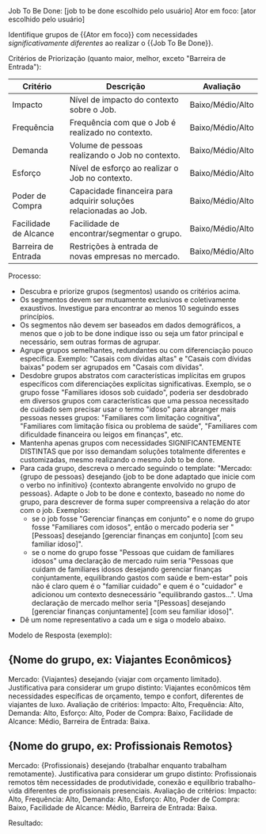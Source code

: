 <Contexto>
Job To Be Done: [job to be done escolhido pelo usuário]
Ator em foco: [ator escolhido pelo usuário]
</Contexto>

Identifique grupos de {{Ator em foco}} com necessidades *significativamente diferentes* ao realizar o {{Job To Be Done}}. 

Critérios de Priorização (quanto maior, melhor, exceto "Barreira de Entrada"):

| Critério | Descrição | Avaliação |
|-------------------|--------------------------------------------------------------------------------|------------|
| Impacto | Nível de impacto do contexto sobre o Job. | Baixo/Médio/Alto |
| Frequência | Frequência com que o Job é realizado no contexto. | Baixo/Médio/Alto |
| Demanda | Volume de pessoas realizando o Job no contexto. | Baixo/Médio/Alto |
| Esforço | Nível de esforço ao realizar o Job no contexto. | Baixo/Médio/Alto |
| Poder de Compra | Capacidade financeira para adquirir soluções relacionadas ao Job. | Baixo/Médio/Alto |
| Facilidade de Alcance | Facilidade de encontrar/segmentar o grupo. | Baixo/Médio/Alto |
| Barreira de Entrada | Restrições à entrada de novas empresas no mercado. | Baixo/Médio/Alto |

Processo:
- Descubra e priorize grupos (segmentos) usando os critérios acima.
- Os segmentos devem ser mutuamente exclusivos e coletivamente exaustivos. Investigue para encontrar ao menos 10 seguindo esses princípios.
- Os segmentos não devem ser baseados em dados demográficos, a menos que o job to be done indique isso ou seja um fator principal e necessário, sem outras formas de agrupar. 
- Agrupe grupos semelhantes, redundantes ou com diferenciação pouco específica. Exemplo: "Casais com dívidas altas" e "Casais com dívidas baixas" podem ser agrupados em "Casais com dívidas".
- Desdobre grupos abstratos com características implícitas em grupos específicos com diferenciações explícitas significativas. Exemplo, se o grupo fosse "Familiares idosos sob cuidado", poderia ser desdobrado em diversos grupos com características que uma pessoa necessitado de cuidado sem precisar usar o termo "idoso" para abranger mais pessoas nesses grupos: "Familiares com limitação cognitiva", "Familiares com limitação física ou problema de saúde", "Familiares com dificuldade financeira ou leigos em finanças", etc. 
- Mantenha apenas grupos com necessidades SIGNIFICANTEMENTE DISTINTAS que por isso demandam soluções totalmente diferentes e customizadas, mesmo realizando o mesmo Job to be done. 
- Para cada grupo, descreva o mercado seguindo o template: "Mercado: {grupo de pessoas} desejando {job to be done adaptado que inicie com o verbo no infinitivo} {contexto abrangente envolvido no grupo de pessoas}. Adapte o Job to be done e contexto, baseado no nome do grupo, para descrever de forma super compreensiva a relação do ator com o job. Exemplos: 
    - se o job fosse "Gerenciar finanças em conjunto" e o nome do grupo fosse "Familiares com idosos", então o mercado poderia ser "[Pessoas] desejando [gerenciar finanças em conjunto] [com seu familiar idoso]".
    - se o nome do grupo fosse "Pessoas que cuidam de familiares idosos" uma declaração de mercado ruim seria "Pessoas que cuidam de familiares idosos desejando gerenciar finanças conjuntamente, equilibrando gastos com saúde e bem-estar" pois não é claro quem é o "familiar cuidado" e quem é o "cuidador" e adicionou um contexto desnecessário "equilibrando gastos...". Uma declaração de mercado melhor seria "[Pessoas] desejando [gerenciar finanças conjuntamente] [com seu familiar idoso]".
- Dê um nome representativo a cada um e siga o modelo abaixo.

Modelo de Resposta (exemplo):

## {Nome do grupo, ex: Viajantes Econômicos}
Mercado: {Viajantes} desejando {viajar com orçamento limitado}.
Justificativa para considerar um grupo distinto: Viajantes econômicos têm necessidades específicas de orçamento, tempo e confort, diferentes de viajantes de luxo.
Avaliação de critérios: Impacto: Alto, Frequência: Alto, Demanda: Alto, Esforço: Alto, Poder de Compra: Baixo, Facilidade de Alcance: Médio, Barreira de Entrada: Baixa.

## {Nome do grupo, ex: Profissionais Remotos}
Mercado: {Profissionais} desejando {trabalhar enquanto trabalham remotamente}.
Justificativa para considerar um grupo distinto: Profissionais remotos têm necessidades de produtividade, conexão e equilíbrio trabalho-vida diferentes de profissionais presenciais.
Avaliação de critérios: Impacto: Alto, Frequência: Alto, Demanda: Alto, Esforço: Alto, Poder de Compra: Baixo, Facilidade de Alcance: Médio, Barreira de Entrada: Baixa.

Resultado:
